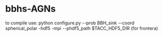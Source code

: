 # bbhs-AGNs

to compile use: python configure.py --prob BBH_sink --coord spherical_polar -hdf5 -mpi --phdf5_path $TACC_HDF5_DIR (for frontera)
